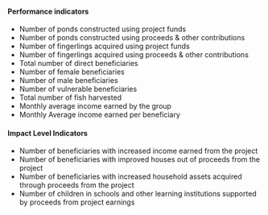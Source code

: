 #### Performance indicators

* Number of ponds constructed using project funds
* Number of ponds constructed using proceeds & other contributions
* Number of fingerlings acquired using project funds
* Number of fingerlings acquired using proceeds & other contributions
* Total number of direct beneficiaries
* Number of female beneficiaries
* Number of male beneficiaries
* Number of vulnerable beneficiaries
* Total number of fish harvested
* Monthly average income earned by the group
* Monthly Average income earned per beneficiary

#### Impact Level Indicators
* Number of beneficiaries with increased income earned from the project
* Number of beneficiaries with improved houses out of proceeds from the project
* Number of beneficiaries with increased household assets acquired through proceeds from the project
* Number of children in schools and other learning institutions supported by proceeds from project earnings



